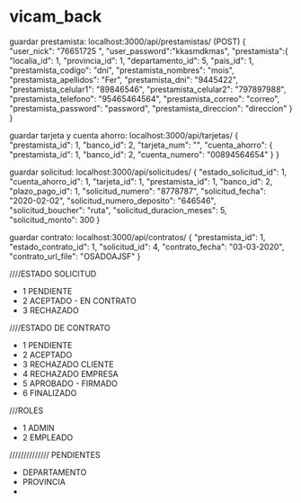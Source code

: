# vicam_back

guardar prestamista: localhost:3000/api/prestamistas/ (POST)
{
"user_nick": "76651725 ",
"user_password":"kkasmdkmas",
"prestamista":{
"localia_id": 1,
"provincia_id": 1,
"departamento_id": 5,
"pais_id": 1,
"prestamista_codigo": "dni",
"prestamista_nombres": "mois",
"prestamista_apellidos": "Fer",
"prestamista_dni": "9445422",
"prestamista_celular1": "89846546",
"prestamista_celular2": "797897988",
"prestamista_telefono": "95465464564",
"prestamista_correo": "correo",
"prestamista_password": "password",
"prestamista_direccion": "direccion"
}
}

guardar tarjeta y cuenta ahorro: localhost:3000/api/tarjetas/
{
"prestamista_id": 1,
"banco_id": 2,
"tarjeta_num": "",
"cuenta_ahorro": {
"prestamista_id": 1,
"banco_id": 2,
"cuenta_numero": "00894564654"
}
}

guardar solicitud: localhost:3000/api/solicitudes/
{
"estado_solicitud_id": 1,
"cuenta_ahorro_id": 1,
"tarjeta_id": 1,
"prestamista_id": 1,
"banco_id": 2,
"plazo_pago_id": 1,
"solicitud_numero": "8778787",
"solicitud_fecha": "2020-02-02",
"solicitud_numero_deposito": "646546",
"solicitud_boucher": "ruta",
"solicitud_duracion_meses": 5,
"solicitud_monto": 300
}

guardar contrato: localhost:3000/api/contratos/
{
"prestamista_id": 1,
"estado_contrato_id": 1,
"solicitud_id": 4,
"contrato_fecha": "03-03-2020",
"contrato_url_file": "OSADOAJSF"
}

////ESTADO SOLICITUD

- 1 PENDIENTE
- 2 ACEPTADO - EN CONTRATO
- 3 RECHAZADO

////ESTADO DE CONTRATO

- 1 PENDIENTE
- 2 ACEPTADO
- 3 RECHAZADO CLIENTE
- 4 RECHAZADO EMPRESA
- 5 APROBADO - FIRMADO
- 6 FINALIZADO

///ROLES

- 1 ADMIN
- 2 EMPLEADO

////////////// PENDIENTES

- DEPARTAMENTO
- PROVINCIA
-
